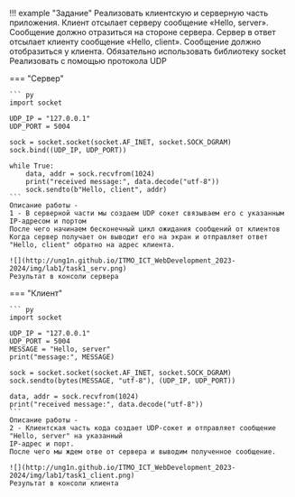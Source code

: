!!! example "Задание"
    Реализовать клиентскую и серверную часть приложения. Клиент отсылает серверу
    сообщение «Hello, server». Сообщение должно отразиться на стороне сервера.
    Сервер в ответ отсылает клиенту сообщение «Hello, client». Сообщение должно
    отобразиться у клиента.
    Обязательно использовать библиотеку socket
    Реализовать с помощью протокола UDP

=== "Сервер"

    ``` py
    import socket

    UDP_IP = "127.0.0.1"
    UDP_PORT = 5004
    
    sock = socket.socket(socket.AF_INET, socket.SOCK_DGRAM)
    sock.bind((UDP_IP, UDP_PORT))
    
    while True:
        data, addr = sock.recvfrom(1024)
        print("received message:", data.decode("utf-8"))
        sock.sendto(b"Hello, client", addr)
    ```
    Описание работы -  
    1 - В серверной части мы создаем UDP сокет связываем его с указанным IP-адресом и портом  
    После чего начинаем бесконечный цикл ожидания сообщений от клиентов  
    Когда сервер получает он выводит его на экран и отправляет ответ "Hello, client" обратно на адрес клиента.  
      
    ![](http://ung1n.github.io/ITMO_ICT_WebDevelopment_2023-2024/img/lab1/task1_serv.png)  
    Результат в консоли сервера


    
=== "Клиент"

    ``` py
    import socket

    UDP_IP = "127.0.0.1"
    UDP_PORT = 5004
    MESSAGE = "Hello, server"
    print("message:", MESSAGE)

    sock = socket.socket(socket.AF_INET, socket.SOCK_DGRAM)
    sock.sendto(bytes(MESSAGE, "utf-8"), (UDP_IP, UDP_PORT))

    data, addr = sock.recvfrom(1024)
    print("received message:", data.decode("utf-8"))
    ```
    Описание работы -  
    2 - Клиентская часть кода создает UDP-сокет и отправляет сообщение "Hello, server" на указанный 
    IP-адрес и порт.  
    После чего мы ждем отве от сервера и выводим полученное сообщение.

    ![](http://ung1n.github.io/ITMO_ICT_WebDevelopment_2023-2024/img/lab1/task1_client.png)  
    Результат в консоли клиента
